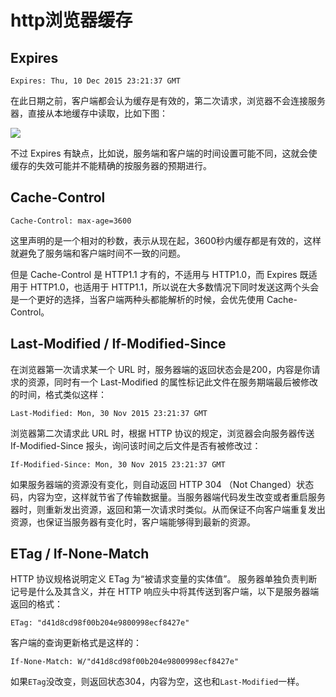 # http浏览器缓存

## **Expires**

`Expires: Thu, 10 Dec 2015 23:21:37 GMT`

在此日期之前，客户端都会认为缓存是有效的，第二次请求，浏览器不会连接服务器，直接从本地缓存中读取，比如下图：

![](https://ws3.sinaimg.cn/large/006tNc79ly1fnkp51mf3yj30wq0ck3zj.jpg)

不过 Expires 有缺点，比如说，服务端和客户端的时间设置可能不同，这就会使缓存的失效可能并不能精确的按服务器的预期进行。

## **Cache-Control**

`Cache-Control: max-age=3600`

这里声明的是一个相对的秒数，表示从现在起，3600秒内缓存都是有效的，这样就避免了服务端和客户端时间不一致的问题。

但是 Cache-Control 是 HTTP1.1 才有的，不适用与 HTTP1.0，而 Expires 既适用于 HTTP1.0，也适用于 HTTP1.1，所以说在大多数情况下同时发送这两个头会是一个更好的选择，当客户端两种头都能解析的时候，会优先使用 Cache-Control。

## **Last-Modified / If-Modified-Since**

在浏览器第一次请求某一个 URL 时，服务器端的返回状态会是200，内容是你请求的资源，同时有一个 Last-Modified 的属性标记此文件在服务期端最后被修改的时间，格式类似这样：

`Last-Modified: Mon, 30 Nov 2015 23:21:37 GMT`

浏览器第二次请求此 URL 时，根据 HTTP 协议的规定，浏览器会向服务器传送 If-Modified-Since 报头，询问该时间之后文件是否有被修改过：

`If-Modified-Since: Mon, 30 Nov 2015 23:21:37 GMT`

如果服务器端的资源没有变化，则自动返回 HTTP 304 （Not Changed）状态码，内容为空，这样就节省了传输数据量。当服务器端代码发生改变或者重启服务器时，则重新发出资源，返回和第一次请求时类似。从而保证不向客户端重复发出资源，也保证当服务器有变化时，客户端能够得到最新的资源。

## **ETag / If-None-Match**

HTTP 协议规格说明定义 ETag 为“被请求变量的实体值”。 服务器单独负责判断记号是什么及其含义，并在 HTTP 响应头中将其传送到客户端，以下是服务器端返回的格式：

`ETag: "d41d8cd98f00b204e9800998ecf8427e"`

客户端的查询更新格式是这样的：

`If-None-Match: W/"d41d8cd98f00b204e9800998ecf8427e"`

如果`ETag`没改变，则返回状态304，内容为空，这也和`Last-Modified`一样。